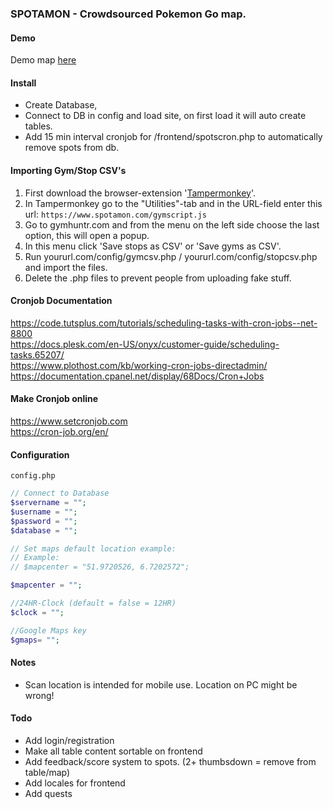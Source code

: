 ### SPOTAMON - Crowdsourced Pokemon Go map.

#### Demo
Demo map <a href="http://www.spotamon.com">here</a>

#### Install
- Create Database,
- Connect to DB in config and load site, on first load it will auto create tables. 
- Add 15 min interval cronjob for /frontend/spotscron.php to automatically remove spots from db.

#### Importing Gym/Stop CSV's

1. First download the browser-extension '<a href="https://tampermonkey.net/">Tampermonkey</a>'.
2. In Tampermonkey go to the "Utilities"-tab and in the URL-field enter this url: `https://www.spotamon.com/gymscript.js`
3. Go to gymhuntr.com and from the menu on the left side choose the last option, this will open a popup.
4. In this menu click 'Save stops as CSV' or 'Save gyms as CSV'.
5. Run yoururl.com/config/gymcsv.php / yoururl.com/config/stopcsv.php and import the files.
6. Delete the .php files to prevent people from uploading fake stuff.

#### Cronjob Documentation

https://code.tutsplus.com/tutorials/scheduling-tasks-with-cron-jobs--net-8800<br>
https://docs.plesk.com/en-US/onyx/customer-guide/scheduling-tasks.65207/<br>
https://www.plothost.com/kb/working-cron-jobs-directadmin/<br>
https://documentation.cpanel.net/display/68Docs/Cron+Jobs

#### Make Cronjob online

https://www.setcronjob.com<br>
https://cron-job.org/en/

#### Configuration

`config.php`
```php
// Connect to Database
$servername = "";
$username = "";
$password = "";
$database = "";

// Set maps default location example: 
// Example:
// $mapcenter = "51.9720526, 6.7202572";

$mapcenter = "";

//24HR-Clock (default = false = 12HR) 
$clock = "";

//Google Maps key
$gmaps= "";
```

#### Notes
- Scan location is intended for mobile use. Location on PC might be wrong!

#### Todo
- Add login/registration
- Make all table content sortable on frontend
- Add feedback/score system to spots. (2+ thumbsdown = remove from table/map)
- Add locales for frontend
- Add quests
